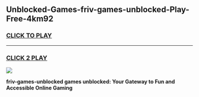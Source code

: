 
## Unblocked-Games-friv-games-unblocked-Play-Free-4km92
<h3>
<a href="https://premium76.site?title=friv-games-unblocked&ref=17A">CLICK TO PLAY</a></h3>
<hr>

<h3>
<a href="https://premium76.site?title=friv-games-unblocked&ref=17A">CLICK 2 PLAY</a>
  
</h3>

<a href="https://premium76.site?title=friv-games-unblocked&ref=17A"><img src="https://clearcache.store/games.png"></a>


**friv-games-unblocked games unblocked: Your Gateway to Fun and Accessible Online Gaming**
